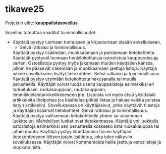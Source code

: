 # tikawe25
Projektin aihe: <b>kauppalistasovellus</b>

Sovellus toteuttaa vaaditut toiminnallisuudet:

<ul>
<li>
    Käyttäjä pystyy luomaan tunnuksen ja kirjautumaan sisään sovellukseen.
    <ul>
    <li>
        Selvä ratkaisu ja toiminnallisuus.
    </li>
    </ul>
</li>
Käyttäjä pystyy lisäämään, muokkaamaan ja poistamaan tietokohteita.
    Käyttäjät pystyvät luomaan henkilökohtaisia ostoslistoja kauppareissuja varten. Ostoslistoja pystyy myös jakamaan muiden käyttäjien kanssa, jolloin he pääsevät näkemään ja muokkaamaan jaettuja listoja.
Käyttäjä näkee sovellukseen lisätyt tietokohteet.
    Selvä ratkaisu ja toiminnallisuus.
Käyttäjä pystyy etsimään tietokohteita hakusanalla tai muulla perusteella.
    Käyttäjät voivat luoda useita kauppalistoja esimerkiksi eri tarkoituksiin: ruokakauppaan, rautakauppaan, lemmikkieläintarvikeliikkeeseen jne. Listoista voi myös etsiä yksittäisiä artikkeleita (helpottaa jos käsittelee pitkää listaa ja haluaa vaikka poistaa tietyn artikkelin).
Sovelluksessa on käyttäjäsivut, jotka näyttävät tilastoja ja käyttäjän lisäämät tietokohteet.
    Selvä ratkaisu ja toiminnallisuus.
Käyttäjä pystyy valitsemaan tietokohteelle yhden tai useamman luokittelun. Mahdolliset luokat ovat tietokannassa.
    Käyttäjä voi luokitella ostoslistoja esimerkiksi sen perusteella koskeeko lista ruokakauppaa tai jotain muuta.
Käyttäjä pystyy lähettämään toisen käyttäjän tietokohteeseen liittyen jotain lisätietoa, joka tulee näkyviin sovelluksessa.
    Käyttäjät voivat kommentoida heille jaettuja ostoslistoja ja muokata niitä.
</ul>
